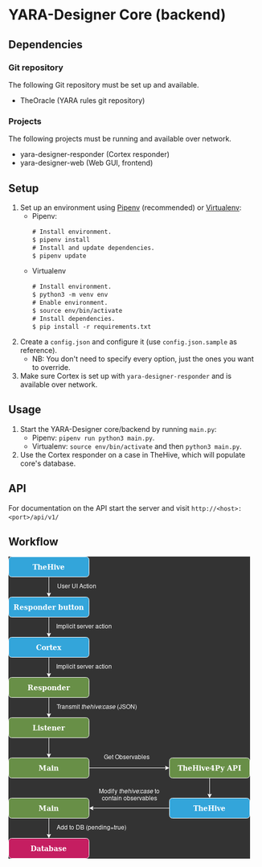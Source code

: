 # YARA-Designer Core (backend)

## Dependencies
### Git repository
The following Git repository must be set up and available.
- TheOracle (YARA rules git repository)
### Projects
The following projects must be running and available over network.
- yara-designer-responder (Cortex responder)
- yara-designer-web (Web GUI, frontend)

## Setup
1. Set up an environment using [Pipenv](https://pipenv.pypa.io/en/latest/) (recommended) or [Virtualenv](https://packaging.python.org/guides/installing-using-pip-and-virtual-environments/):
    - Pipenv:
        ```console
        # Install environment.
        $ pipenv install
        # Install and update dependencies.
        $ pipenv update
        ```
    - Virtualenv
        ```console
        # Install environment.
        $ python3 -m venv env
        # Enable environment.
        $ source env/bin/activate
        # Install dependencies.
        $ pip install -r requirements.txt
        ```
2. Create a `config.json` and configure it (use `config.json.sample` as reference).
    - NB: You don't need to specify every option, just the ones you want to override.
3. Make sure Cortex is set up with `yara-designer-responder` and is available over network.

## Usage
1. Start the YARA-Designer core/backend by running `main.py`:
    - Pipenv: `pipenv run python3 main.py`.
    - Virtualenv: `source env/bin/activate` and then `python3 main.py`.
2. Use the Cortex responder on a case in TheHive, which will populate core's database.

## API
For documentation on the API start the server and visit `http://<host>:<port>/api/v1/`

## Workflow
![responder-workflow](docs/assets/responder_workflow_diagram.png)

